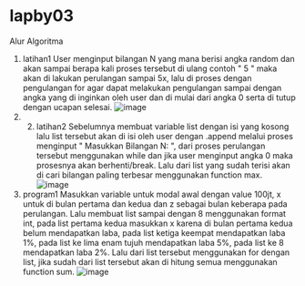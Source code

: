 # lapby03
Alur Algoritma
1.	latihan1 User menginput bilangan N yang mana berisi angka random dan akan sampai berapa kali proses tersebut di ulang contoh " 5 " maka akan di lakukan perulangan sampai 5x, lalu di proses dengan pengulangan for agar dapat melakukan pengulangan sampai dengan angka yang di inginkan oleh user dan di mulai dari angka 0 serta di tutup dengan ucapan selesai. 
![image](https://user-images.githubusercontent.com/56473376/69404730-89389700-0d30-11ea-847f-15d70713c534.png)
2. 2.	latihan2 Sebelumnya membuat variable list dengan isi yang kosong lalu list tersebut akan di isi oleh user dengan .append melalui proses menginput " Masukkan Bilangan N: ", dari proses perulangan tersebut menggunakan while dan jika user menginput angka 0 maka prosesnya akan berhenti/break. Lalu dari list yang sudah terisi akan di cari bilangan paling terbesar menggunakan function max.
![image](https://user-images.githubusercontent.com/56473376/69404794-b5541800-0d30-11ea-95d2-7276d43c5e9b.png)
3.	program1 Masukkan variable untuk modal awal dengan value 100jt, x untuk di bulan pertama dan kedua dan z sebagai bulan keberapa pada perulangan. Lalu membuat list sampai dengan 8 menggunakan format int, pada list pertama kedua masukkan x karena di bulan pertama kedua belum mendapatkan laba, pada list ketiga keempat mendapatkan laba 1%, pada list ke lima enam tujuh mendapatkan laba 5%, pada list ke 8 mendapatkan laba 2%. Lalu dari list tersebut menggunakan for dengan list, jika sudah dari list tersebut akan di hitung semua menggunakan function sum.
![image](https://user-images.githubusercontent.com/56473376/69404848-dfa5d580-0d30-11ea-8384-94f4a71b2f91.png)

